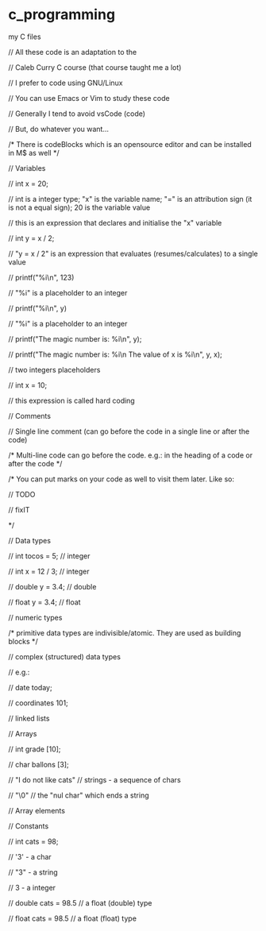 # c_programming

my C files

// All these code is an adaptation to the 

// Caleb Curry C course (that course taught me a lot) 

// I prefer to code using GNU/Linux

// You can use Emacs or Vim to study these code

// Generally I tend to avoid vsCode (code)

// But, do whatever you want...

/* There is codeBlocks which is an opensource editor and can be installed in M$ as well */

// Variables

// int x = 20;

// int is a integer type; "x" is the variable name; "=" is an attribution sign (it is not a equal sign); 20 is the variable value

// this is an expression that declares and initialise the "x" variable

// int y = x / 2;

// "y = x / 2" is an expression that evaluates (resumes/calculates) to a single value

// printf("%i\n", 123)

// "%i" is a placeholder to an integer

// printf("%i\n", y)

// "%i" is a placeholder to an integer

// printf("The magic number is: %i\n", y);

// printf("The magic number is: %i\n The value of x is %i\n", y, x);

// two integers placeholders

// int x = 10;

// this expression is called hard coding

// Comments

// Single line comment (can go before the code in a single line or after the code)

/* Multi-line 
code can go before the code. e.g.: in the heading of a code or after
the code  */

/* You can put marks on your code as well to visit them later. Like
so: 

// TODO

// fixIT

*/

// Data types

// int tocos = 5; // integer

// int x = 12 / 3; // integer

// double y = 3.4; // double

// float y = 3.4; // float

// numeric types

/* primitive data types are indivisible/atomic. They are used as
building blocks */

// complex (structured) data types

// e.g.:

// date today;

// coordinates 101; 

// linked lists

// Arrays

// int grade [10];

// char ballons [3]; 

// "I do not like cats" // strings - a sequence of chars

// "\0" // the "nul char" which ends a string

// Array elements

// Constants

// int cats = 98; 

// '3' - a char

// "3" - a string

// 3 - a integer

// double cats = 98.5 // a float (double) type

// float cats = 98.5 // a float (float) type
